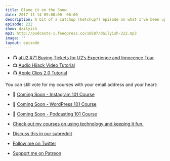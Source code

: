 ```yaml
---
title: Blame it on the Snow
date: 2017-11-14 09:00:00 -06:00
description: A bit of a catchup (ketchup?) episode on what I've been up to lately.
episode: 222
show: dailyish
mp3: http://podcasts-1.feedpress.co/10587/dailyish-222.mp3
image: ''
layout: episode
---
```


* 📺 [atU2 #71 Buying Tickets for U2’s Experience and Innocence Tour](https://www.youtube.com/watch?v=vBhdmFXG6JU)
* 📺 [Audio Hijack Video Tutorial](https://www.youtube.com/watch?v=gksxKV85ARU)
* 📺 [Apple Clips 2.0 Tutorial](https://www.youtube.com/watch?v=CzI6L31LEvQ)

You can still vote for my courses with your email address and your heart:

* 🌅 [Coming Soon - Instagram 101 Course](https://courses.chrisenns.com/instagram-101)
* 📝 [Coming Soon - WordPress 101 Course](https://courses.chrisenns.com/wordpress-101)
* 🎤 [Coming Soon - Podcasting 101 Course](https://courses.chrisenns.com/podcasting-101)

* [Check out my courses on using technology and keeping it fun.](https://courses.chrisenns.com)
* [Discuss this in our subreddit](https://www.reddit.com/r/Goodstuff_fm/)
* [Follow me on Twitter](https://www.twitter.com/ichris)
* [Support me on Patreon](https://www.patreon.com/ichris)
